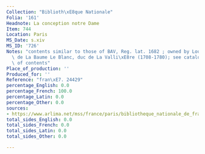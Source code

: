 ```yaml
---
Collection: "Biblioth\xE8que Nationale"
Folia: '161'
Headnote: La conception notre Dame
Item: 744
Location: Paris
MS_Date: s.xiv
MS_ID: '726'
Notes: "contents similar to those of BAV, Reg. lat. 1682 ; owned by Louis C\xE9sar\
  \ de La Baume Le Blanc, duc de La Valli\xE8re (1708-1780); see catalogue for description\
  \ of contents"
Place_of_production: ''
Produced_for: ''
Reference: "fran\xE7. 24429"
percentage_English: 0.0
percentage_French: 100.0
percentage_Latin: 0.0
percentage_Other: 0.0
sources:
- https://www.arlima.net/mss/france/paris/bibliotheque_nationale_de_france/francais/24429.html
total_sides_English: 0.0
total_sides_French: 0.0
total_sides_Latin: 0.0
total_sides_Other: 0.0

---
```

